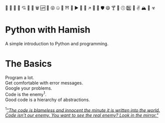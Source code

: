 🏨 🌙 🗿 🏏 💘 🎰 🏈 🗑 🆙 🚁 😝 🤐 👣 ⛩ 🐪 ▶️ 🕋 🐸 ↗️ 💾 🚥 🛡 😄 🍸 🌽 🕔 9️⃣ 💛 ✌️ 🏔 🚌 ☣
# Python with Hamish

A simple introduction to Python and programming.

# The Basics

Program a lot.  
Get comfortable with error messages.  
Google your problems.  
Code is the enemy<sup>1</sup>.  
Good code is a hierarchy of abstractions.  

<sup>1</sup>[*"The code is blameless and innocent the minute it is written into the world. Code isn’t our enemy. You want to see the real enemy? Look in the mirror."*](https://blog.codinghorror.com/the-best-code-is-no-code-at-all/)
